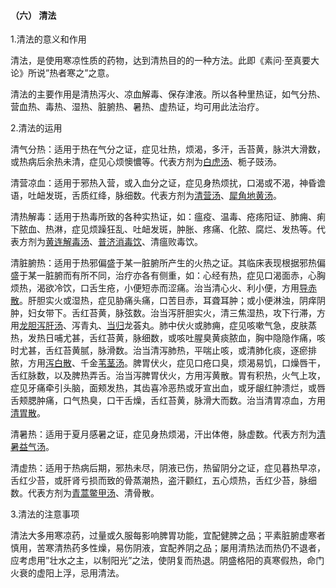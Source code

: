 #### （六）  清法

1.清法的意义和作用

清法，是使用寒凉性质的药物，达到清热目的的一种方法。此即《素问·至真要大论》所说”热者寒之”之意。

清法的主要作用是清热泻火、凉血解毒、保存津液。所以各种里热证，如气分热、营血热、毒热、湿热、脏腑热、暑热、虚热证，均可用此法治疗。

2.清法的运用

清气分热：适用于热在气分之证，症见壮热，烦渴，多汗，舌苔黄，脉洪大滑数，或热病后余热未清，症见心烦懊憹等。代表方剂为[白虎汤](https://www.gmzyjc.com/read/fjx/fjx04-0.1.0.0.0.md)、栀子豉汤。

清营凉血：适用于邪热入营，或入血分之证，症见身热烦扰，口渴或不渴，神昏谵语，吐衄发斑，舌质红绛，脉细数。代表方剂为[清营汤](https://www.gmzyjc.com/read/fjx/fjx04-0.2.0.0.0.md)、[犀角地黄汤](https://www.gmzyjc.com/read/fjx/fjx04-0.3.0.0.0.md)。

清热解毒：适用于热毒所致的各种实热证，如：瘟疫、温毒、疮疡阳证、肺痈、痢下脓血、热淋，症见烦躁狂乱、吐衄发斑，肿胀、疼痛、化脓、腐烂、发热等。代表方剂为[黄连解毒汤](https://www.gmzyjc.com/read/fjx/fjx04-0.4.0.0.0.md)、[普济消毒饮](https://www.gmzyjc.com/read/fjx/fjx04-0.5.0.0.0.md)、清瘟败毒饮。

清脏腑热：适用于热邪偏盛于某一脏腑所产生的火热之证。其临床表现根据邪热偏盛于某一脏腑而有所不同，治疗亦各有侧重，如：心经有热，症见口渴面赤，心胸烦热，渴欲冷饮，口舌生疮，小便短赤而涩痛。治当清心火、利小便，方用[导赤散](https://www.gmzyjc.com/read/fjx/fjx04-0.6.0.0.0.md)。肝胆实火或湿热，症见胁痛头痛，口苦目赤，耳聋耳肿；或小便淋浊，阴痒阴肿，妇女带下。舌红苔黄，脉弦数。治当泻肝胆实火，清三焦湿热，攻下行滞，方用[龙胆泻肝汤](https://www.gmzyjc.com/read/fjx/fjx04-0.10.0.0.0.md)、泻青丸、[当归](https://www.gmzyjc.com/read/bc/bc17-0.3.3.0.0.md)龙荟丸。肺中伏火或肺痈，症见咳嗽气急，皮肤蒸热，发热日哺尤甚，舌红苔黄，脉细数，或咳吐腥臭黄痰脓血，胸中隐隐作痛，咳时尤甚，舌红苔黄腻，脉滑数。治当清泻肺热，平喘止咳，或清肺化痰，逐瘀排脓，方用[泻白散](https://www.gmzyjc.com/read/fjx/fjx04-0.7.0.0.0.md)、千金[苇茎汤](https://www.gmzyjc.com/read/fjx/fjx17-0.4.0.0.0.md)。脾胃伏火，症见口疮口臭，烦渴易饥，口燥唇干，舌红脉数，以及脾热弄舌。治当泻脾胃伏火，方用泻黄散。胃有积热，火气上攻，症见牙痛牵引头脑，面颊发热，其齿喜冷恶热或牙宣出血，或牙龈红肿溃烂，或唇舌颊腮肿痛，口气热臭，口干舌燥，舌红苔黄，脉滑大而数。治当清胃凉血，方用[清胃散](https://www.gmzyjc.com/read/fjx/fjx04-0.8.0.0.0.md)。

清暑热：适用于夏月感暑之证，症见身热烦渴，汗出体倦，脉虚数。代表方剂为[清暑益气汤](https://www.gmzyjc.com/read/fjx/fjx01-0.5.0.0.0.md)。

清虚热：适用于热病后期，邪热未尽，阴液已伤，热留阴分之证，症见暮热早凉，舌红少苔，或肝肾亏损而致的骨蒸潮热，盗汗颧红，五心烦热，舌红少苔，脉细数。代表方剂为[青蒿鳖甲汤](https://www.gmzyjc.com/read/fjx/fjx04-0.13.0.0.0.md)、清骨散。

3.清法的注意事项

清法大多用寒凉药，过量或久服每影响脾胃功能，宜配健脾之品；平素脏腑虚寒者慎用，苦寒清热药多性燥，易伤阴液，宜配养阴之品；屡用清热法而热仍不退者，应考虑用”壮水之主，以制阳光”之法，使阴复而热退。阴盛格阳的真寒假热，命门火衰的虚阳上浮，忌用清法。

